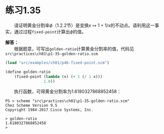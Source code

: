 # 练习1.35
&emsp;&emsp;请证明黄金分割率$\phi$（1.2.2节）是变换$x \mapsto 1+1/x$的不动点。请利用这一事实，通过过程`fixed-point`计算出$\phi$的值。

**解答：**  
&emsp;&emsp;根据题意，可写出`golden-ratio`计算黄金分割率的值，代码见`src\practices\ch01\p1-35-golden-ratio.scm`
```lisp
(load "src/examples/ch01/p46-fixed-point.scm")

(define golden-ratio
    (fixed-point (lambda (x) (+ 1 (/ 1 x)))
                 1.0))
```
&emsp;&emsp;执行函数，可得黄金分割率为1.6180327868852458：
```shell
PS > scheme "src\practices\ch01\p1-35-golden-ratio.scm"
Chez Scheme Version 9.5
Copyright 1984-2017 Cisco Systems, Inc.

> golden-ratio
1.6180327868852458
>
```